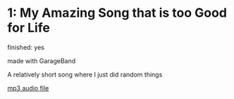 # 1: My Amazing Song that is too Good for Life

finished: yes

made with GarageBand

A relatively short song where I just did random things


[mp3 audio file](files/mastitgfl.mp3)

